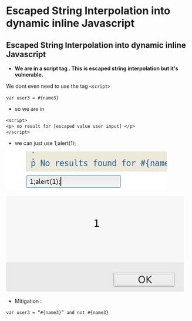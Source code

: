 # Escaped String Interpolation into dynamic inline Javascript

## Escaped String Interpolation into dynamic inline Javascript

* **We are in a script tag . This is escaped string interpolation but it's vulnerable.**

We dont even need to use the tag `<script>`

`var user3 = #{name3}`

* so we are in 

```text
<script>
<p> no result for [escaped value user input] </p>
</script>
```

* we can just use  1;alert\(1\);

![](../../../../.gitbook/assets/34c8b649bb17478fbc757c0e7224143f.png)

![](../../../../.gitbook/assets/18c4018bb9fd464fb84d0fb5834921b6.png)

* Mitigation :

```text
var user3 = “#{name3}” and not #{name3}
```

